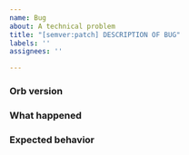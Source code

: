 ```yaml
---
name: Bug
about: A technical problem
title: "[semver:patch] DESCRIPTION OF BUG"
labels: ''
assignees: ''

---
```


### Orb version

<!---
  e.g., 1.0.0
  find this information in your config.yml file;
  if the version is @volatile, check the top of your CircleCI-generated,
  expanded configuration file, viewable from the "Configuration" tab of
  any job page, for the orb's specific semantic version number
-->

### What happened

<!---
  please include any relevant links to CircleCI workflows or jobs
  where you saw this behavior
-->

### Expected behavior

<!--- what should happen, ideally? -->
